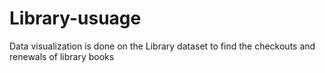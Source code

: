 # Library-usuage
Data visualization  is done on the Library dataset to find the checkouts and renewals of library books
